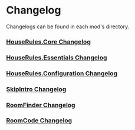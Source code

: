 # Changelog

Changelogs can be found in each mod's directory.

### [HouseRules.Core Changelog](HouseRules.Core/CHANGELOG.md)

### [HouseRules.Essentials Changelog](HouseRules.Essentials/CHANGELOG.md)

### [HouseRules.Configuration Changelog](HouseRules.Configuration/CHANGELOG.md)

### [SkipIntro Changelog](SkipIntro/CHANGELOG.md)

### [RoomFinder Changelog](RoomFinder/CHANGELOG.md)

### [RoomCode Changelog](RoomCode/CHANGELOG.md)
